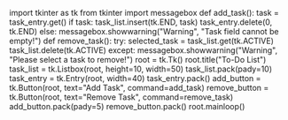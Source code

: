 import tkinter as tk
from tkinter import messagebox
def add_task():
    task = task_entry.get()
    if task:
        task_list.insert(tk.END, task)
        task_entry.delete(0, tk.END)
    else:
        messagebox.showwarning("Warning", "Task field cannot be empty!")
def remove_task():
    try:
        selected_task = task_list.get(tk.ACTIVE)
        task_list.delete(tk.ACTIVE)
    except:
        messagebox.showwarning("Warning", "Please select a task to remove!")
root = tk.Tk()
root.title("To-Do List")
task_list = tk.Listbox(root, height=10, width=50)
task_list.pack(pady=10)
task_entry = tk.Entry(root, width=40)
task_entry.pack()
add_button = tk.Button(root, text="Add Task", command=add_task)
remove_button = tk.Button(root, text="Remove Task", command=remove_task)
add_button.pack(pady=5)
remove_button.pack()
root.mainloop()
